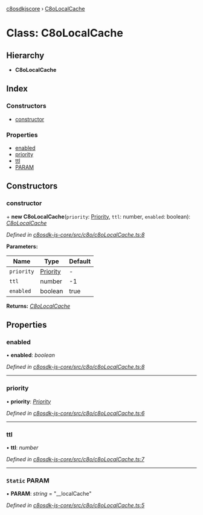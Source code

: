 [c8osdkjscore](../README.md) › [C8oLocalCache](c8olocalcache.md)

# Class: C8oLocalCache

## Hierarchy

* **C8oLocalCache**

## Index

### Constructors

* [constructor](c8olocalcache.md#constructor)

### Properties

* [enabled](c8olocalcache.md#enabled)
* [priority](c8olocalcache.md#priority)
* [ttl](c8olocalcache.md#ttl)
* [PARAM](c8olocalcache.md#static-param)

## Constructors

###  constructor

\+ **new C8oLocalCache**(`priority`: [Priority](priority.md), `ttl`: number, `enabled`: boolean): *[C8oLocalCache](c8olocalcache.md)*

*Defined in [c8osdk-js-core/src/c8o/c8oLocalCache.ts:8](https://github.com/convertigo/c8osdk-angular/blob/80fcaa8/src/c8o/c8oLocalCache.ts#L8)*

**Parameters:**

Name | Type | Default |
------ | ------ | ------ |
`priority` | [Priority](priority.md) | - |
`ttl` | number |  -1 |
`enabled` | boolean | true |

**Returns:** *[C8oLocalCache](c8olocalcache.md)*

## Properties

###  enabled

• **enabled**: *boolean*

*Defined in [c8osdk-js-core/src/c8o/c8oLocalCache.ts:8](https://github.com/convertigo/c8osdk-angular/blob/80fcaa8/src/c8o/c8oLocalCache.ts#L8)*

___

###  priority

• **priority**: *[Priority](priority.md)*

*Defined in [c8osdk-js-core/src/c8o/c8oLocalCache.ts:6](https://github.com/convertigo/c8osdk-angular/blob/80fcaa8/src/c8o/c8oLocalCache.ts#L6)*

___

###  ttl

• **ttl**: *number*

*Defined in [c8osdk-js-core/src/c8o/c8oLocalCache.ts:7](https://github.com/convertigo/c8osdk-angular/blob/80fcaa8/src/c8o/c8oLocalCache.ts#L7)*

___

### `Static` PARAM

▪ **PARAM**: *string* = "__localCache"

*Defined in [c8osdk-js-core/src/c8o/c8oLocalCache.ts:5](https://github.com/convertigo/c8osdk-angular/blob/80fcaa8/src/c8o/c8oLocalCache.ts#L5)*

